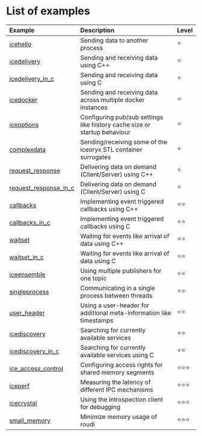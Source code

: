 # List of examples

| Example                                          | Description                                                               | Level              |
|:-------------------------------------------------|:--------------------------------------------------------------------------|:-------------------|
|[icehello](./icehello/)                           | Sending data to another process                                           | :star:             |
|[icedelivery](./icedelivery/)                     | Sending and receiving data using C++                                      | :star:             |
|[icedelivery_in_c](./icedelivery_in_c/)           | Sending and receiving data using C                                        | :star:             |
|[icedocker](./icedocker/)                         | Sending and receiving data across multiple docker instances               | :star:             |
|[iceoptions](./iceoptions/)                       | Configuring pub/sub settings like history cache size or startup behaviour | :star:             |
|[complexdata](./complexdata/)                     | Sending/receiving some of the iceoryx STL container surrogates            | :star:             |
|[request_response](./request_response/)           | Delivering data on demand (Client/Server) using C++                       | :star:             |
|[request_response_in_c](./request_response_in_c/) | Delivering data on demand (Client/Server) using C                         | :star:             |
|[callbacks](./callbacks/)                         | Implementing event triggered callbacks using C++                          | :star::star:       |
|[callbacks_in_c](./callbacks_in_c/)               | Implementing event triggered callbacks using C                            | :star::star:       |
|[waitset](./waitset/)                             | Waiting for events like arrival of data using C++                         | :star::star:       |
|[waitset_in_c](./waitset_in_c/)                   | Waiting for events like arrival of data using C                           | :star::star:       |
|[iceensemble](./iceensemble/)                     | Using multiple publishers for one topic                                   | :star::star:       |
|[singleprocess](./singleprocess/)                 | Communicating in a single process between threads                         | :star::star:       |
|[user_header](./user_header/)                     | Using a user-header for additional meta-information like timestamps       | :star::star:       |
|[icediscovery](./icediscovery)                    | Searching for currently available services                                | :star::star:       |
|[icediscovery_in_c](./icediscovery_in_c/)         | Searching for currently available services using C                        | :star::star:       |
|[ice_access_control](./ice_access_control/)       | Configuring access rights for shared memory segments                      | :star::star::star: |
|[iceperf](./iceperf/)                             | Measuring the latency of different IPC mechanisms                         | :star::star::star: |
|[icecrystal](./icecrystal/)                       | Using the introspection client for debugging                              | :star::star::star: |
|[small_memory](./small_memory/)                   | Minimize memory usage of roudi                                            | :star::star::star: |
